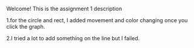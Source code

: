 Welcome! This is the assignment 1 description

1.for the circle and rect, I added movement and color changing once you click the graph.

2.I tried a lot to add something on the line but I failed.
